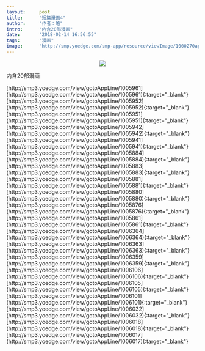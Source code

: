 ```yaml
---
layout:     post
title:      "短篇漫画4"
author:     "作者：略"
intro:      "内含20部漫画"
date:       "2018-02-14 16:56:55"
tags:       "漫画"
image:      "http://smp.yoedge.com/smp-app/resource/viewImage/1000270appline.png"
---
```

<div style="text-align: center">
<p><img src="http://smp.yoedge.com/smp-app/resource/viewImage/1000270appline.png"/></p>
</div>
<p class="post-meta">
<span>内含20部漫画</span>
</p>
[http://smp3.yoedge.com/view/gotoAppLine/1005961](http://smp3.yoedge.com/view/gotoAppLine/1005961){:target="_blank"}
[http://smp3.yoedge.com/view/gotoAppLine/1005952](http://smp3.yoedge.com/view/gotoAppLine/1005952){:target="_blank"}
[http://smp3.yoedge.com/view/gotoAppLine/1005951](http://smp3.yoedge.com/view/gotoAppLine/1005951){:target="_blank"}
[http://smp3.yoedge.com/view/gotoAppLine/1005942](http://smp3.yoedge.com/view/gotoAppLine/1005942){:target="_blank"}
[http://smp3.yoedge.com/view/gotoAppLine/1005941](http://smp3.yoedge.com/view/gotoAppLine/1005941){:target="_blank"}
[http://smp3.yoedge.com/view/gotoAppLine/1005884](http://smp3.yoedge.com/view/gotoAppLine/1005884){:target="_blank"}
[http://smp3.yoedge.com/view/gotoAppLine/1005883](http://smp3.yoedge.com/view/gotoAppLine/1005883){:target="_blank"}
[http://smp3.yoedge.com/view/gotoAppLine/1005881](http://smp3.yoedge.com/view/gotoAppLine/1005881){:target="_blank"}
[http://smp3.yoedge.com/view/gotoAppLine/1005880](http://smp3.yoedge.com/view/gotoAppLine/1005880){:target="_blank"}
[http://smp3.yoedge.com/view/gotoAppLine/1005876](http://smp3.yoedge.com/view/gotoAppLine/1005876){:target="_blank"}
[http://smp3.yoedge.com/view/gotoAppLine/1005861](http://smp3.yoedge.com/view/gotoAppLine/1005861){:target="_blank"}
[http://smp3.yoedge.com/view/gotoAppLine/1006364](http://smp3.yoedge.com/view/gotoAppLine/1006364){:target="_blank"}
[http://smp3.yoedge.com/view/gotoAppLine/1006363](http://smp3.yoedge.com/view/gotoAppLine/1006363){:target="_blank"}
[http://smp3.yoedge.com/view/gotoAppLine/1006359](http://smp3.yoedge.com/view/gotoAppLine/1006359){:target="_blank"}
[http://smp3.yoedge.com/view/gotoAppLine/1006106](http://smp3.yoedge.com/view/gotoAppLine/1006106){:target="_blank"}
[http://smp3.yoedge.com/view/gotoAppLine/1006105](http://smp3.yoedge.com/view/gotoAppLine/1006105){:target="_blank"}
[http://smp3.yoedge.com/view/gotoAppLine/1006101](http://smp3.yoedge.com/view/gotoAppLine/1006101){:target="_blank"}
[http://smp3.yoedge.com/view/gotoAppLine/1006032](http://smp3.yoedge.com/view/gotoAppLine/1006032){:target="_blank"}
[http://smp3.yoedge.com/view/gotoAppLine/1006018](http://smp3.yoedge.com/view/gotoAppLine/1006018){:target="_blank"}
[http://smp3.yoedge.com/view/gotoAppLine/1006017](http://smp3.yoedge.com/view/gotoAppLine/1006017){:target="_blank"}


